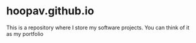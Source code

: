 # hoopav.github.io
This is a repository where I store my software projects.
You can think of it as my portfolio
